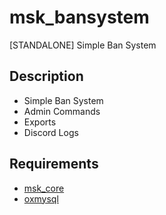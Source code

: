 # msk_bansystem
[STANDALONE] Simple Ban System

## Description
* Simple Ban System
* Admin Commands
* Exports
* Discord Logs

## Requirements
* [msk_core](https://github.com/MSK-Scripts/msk_core)
* [oxmysql](https://github.com/overextended/oxmysql)